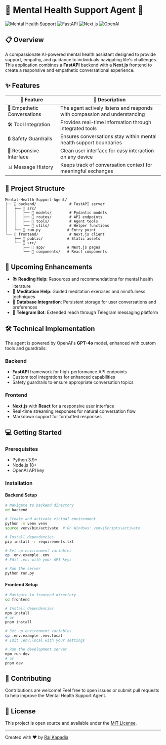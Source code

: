 # 🧠 Mental Health Support Agent 🤗

![Mental Health Support](https://img.shields.io/badge/Mental%20Health-Support-brightgreen)
![FastAPI](https://img.shields.io/badge/Backend-FastAPI-009688)
![Next.js](https://img.shields.io/badge/Frontend-Next.js-000000)
![OpenAI](https://img.shields.io/badge/AI-OpenAI%20GPT--4o-74aa9c)

## 📋 Overview

A compassionate AI-powered mental health assistant designed to provide support, empathy, and guidance to individuals navigating life's challenges. This application combines a **FastAPI** backend with a **Next.js** frontend to create a responsive and empathetic conversational experience.

## ✨ Features

| 🌟 Feature | 📝 Description |
|------------|---------------|
| 💬 Empathetic Conversations | The agent actively listens and responds with compassion and understanding |
| 🛠️ Tool Integration | Provides real-time information through integrated tools |
| 🔒 Safety Guardrails | Ensures conversations stay within mental health support boundaries |
| 📱 Responsive Interface | Clean user interface for easy interaction on any device |
| 📊 Message History | Keeps track of conversation context for meaningful exchanges |

## 🚀 Project Structure

```
Mental-Health-Support-Agent/
├── 📂 backend/               # FastAPI server
│   ├── 📂 src/
│   │   ├── 📂 models/        # Pydantic models
│   │   ├── 📂 routes/        # API endpoints
│   │   ├── 📂 tools/         # Agent tools
│   │   └── 📂 utils/         # Helper functions
│   └── 📄 run.py            # Entry point
└── 📂 frontend/              # Next.js client
    ├── 📂 public/           # Static assets
    └── 📂 src/
        ├── 📂 app/          # Next.js pages
        └── 📂 components/   # React components
```

## 🔧 Upcoming Enhancements

- 📚 **Reading Help**: Resources and recommendations for mental health literature
- 🧘 **Meditation Help**: Guided meditation exercises and mindfulness techniques
- 💾 **Database Integration**: Persistent storage for user conversations and preferences
- 🤖 **Telegram Bot**: Extended reach through Telegram messaging platform

## 🛠️ Technical Implementation

The agent is powered by OpenAI's **GPT-4o** model, enhanced with custom tools and guardrails:

### Backend

- **FastAPI** framework for high-performance API endpoints
- Custom tool integrations for enhanced capabilities
- Safety guardrails to ensure appropriate conversation topics

### Frontend

- **Next.js** with **React** for a responsive user interface
- Real-time streaming responses for natural conversation flow
- Markdown support for formatted responses

## 💻 Getting Started

### Prerequisites

- Python 3.9+
- Node.js 18+
- OpenAI API key

### Installation

#### Backend Setup

```bash
# Navigate to backend directory
cd backend

# Create and activate virtual environment
python -m venv venv
source venv/bin/activate  # On Windows: venv\Scripts\activate

# Install dependencies
pip install -r requirements.txt

# Set up environment variables
cp .env.example .env
# Edit .env with your API keys

# Run the server
python run.py
```

#### Frontend Setup

```bash
# Navigate to frontend directory
cd frontend

# Install dependencies
npm install
# or
pnpm install

# Set up environment variables
cp .env.example .env.local
# Edit .env.local with your settings

# Run the development server
npm run dev
# or
pnpm dev
```

## 🤝 Contributing

Contributions are welcome! Feel free to open issues or submit pull requests to help improve the Mental Health Support Agent.

## 📝 License

This project is open source and available under the [MIT License](LICENSE).

---

Created with ❤️ by [Raj Kapadia](https://github.com/RajKKapadia)
